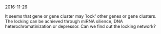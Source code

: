 2016-11-26

It seems that gene or gene cluster may `lock' other genes or gene clusters. The locking can be achieved through miRNA silience, DNA heterochromatinization or depressor. Can we find out the locking network?

